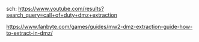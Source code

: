 sch: https://www.youtube.com/results?search_query=call+of+duty+dmz+extraction

https://www.fanbyte.com/games/guides/mw2-dmz-extraction-guide-how-to-extract-in-dmz/
